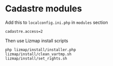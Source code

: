 Cadastre modules
================

Add this to `localconfig.ini.php` in `modules` section
```
cadastre.access=2

```

Then use Lizmap install scripts

```
php lizmap/install/installer.php
lizmap/install/clean_vartmp.sh
lizmap/install/set_rights.sh
```
